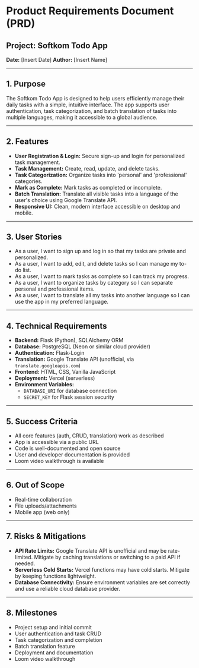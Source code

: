 # Product Requirements Document (PRD)

## Project: Softkom Todo App
**Date:** [Insert Date]
**Author:** [Insert Name]

---

## 1. Purpose
The Softkom Todo App is designed to help users efficiently manage their daily tasks with a simple, intuitive interface. The app supports user authentication, task categorization, and batch translation of tasks into multiple languages, making it accessible to a global audience.

---

## 2. Features
- **User Registration & Login:** Secure sign-up and login for personalized task management.
- **Task Management:** Create, read, update, and delete tasks.
- **Task Categorization:** Organize tasks into 'personal' and 'professional' categories.
- **Mark as Complete:** Mark tasks as completed or incomplete.
- **Batch Translation:** Translate all visible tasks into a language of the user's choice using Google Translate API.
- **Responsive UI:** Clean, modern interface accessible on desktop and mobile.

---

## 3. User Stories
- As a user, I want to sign up and log in so that my tasks are private and personalized.
- As a user, I want to add, edit, and delete tasks so I can manage my to-do list.
- As a user, I want to mark tasks as complete so I can track my progress.
- As a user, I want to organize tasks by category so I can separate personal and professional items.
- As a user, I want to translate all my tasks into another language so I can use the app in my preferred language.

---

## 4. Technical Requirements
- **Backend:** Flask (Python), SQLAlchemy ORM
- **Database:** PostgreSQL (Neon or similar cloud provider)
- **Authentication:** Flask-Login
- **Translation:** Google Translate API (unofficial, via `translate.googleapis.com`)
- **Frontend:** HTML, CSS, Vanilla JavaScript
- **Deployment:** Vercel (serverless)
- **Environment Variables:**
  - `DATABASE_URI` for database connection
  - `SECRET_KEY` for Flask session security

---

## 5. Success Criteria
- All core features (auth, CRUD, translation) work as described
- App is accessible via a public URL
- Code is well-documented and open source
- User and developer documentation is provided
- Loom video walkthrough is available

---

## 6. Out of Scope
- Real-time collaboration
- File uploads/attachments
- Mobile app (web only)

---

## 7. Risks & Mitigations
- **API Rate Limits:** Google Translate API is unofficial and may be rate-limited. Mitigate by caching translations or switching to a paid API if needed.
- **Serverless Cold Starts:** Vercel functions may have cold starts. Mitigate by keeping functions lightweight.
- **Database Connectivity:** Ensure environment variables are set correctly and use a reliable cloud database provider.

---

## 8. Milestones
- Project setup and initial commit
- User authentication and task CRUD
- Task categorization and completion
- Batch translation feature
- Deployment and documentation
- Loom video walkthrough 